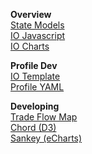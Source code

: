 <b>Overview</b>  
<a href="../../io/about/">State Models</a>  
<a href="../../profile/footprint/">IO Javascript</a>  
<a href="../../io/charts/">IO Charts</a>  

<b>Profile Dev</b>  
<a href="../../io/template/">IO Template</a>  
<a href="../../profile/item/">Profile YAML</a>  

<b>Developing</b>  
<a href="../../profile/trade/map/">Trade Flow Map</a>  
<a href="../../profile/charts/d3/chord-diagram/">Chord (D3)</a><!-- https://nivo.rocks/chord/ -->  
<a href="../../io/charts/sankey/">Sankey (eCharts)</a>
<!-- Fix or remove: profile/charts/echarts/sankey-nodeAlign-left.html -->